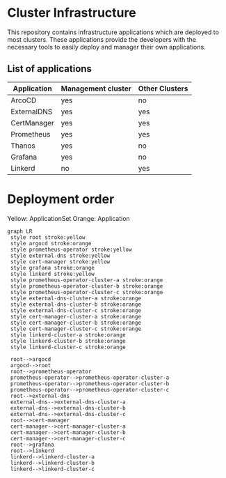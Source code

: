 # Cluster Infrastructure
This repository contains infrastructure applications which are deployed to most clusters.
These applications provide the developers with the necessary tools to easily deploy and manager their own applications.

## List of applications
| Application | Management cluster | Other Clusters |
|-------------|--------------------|-----------------|
| ArcoCD      | yes                | no              |
| ExternalDNS | yes                | yes             |
| CertManager | yes                | yes             |
| Prometheus  | yes                | yes             |
| Thanos      | yes                | no              |
| Grafana     | yes                | no              |
| Linkerd     | no                 | yes             |

# Deployment order
Yellow: ApplicationSet
Orange: Application
```mermaid
graph LR
 style root stroke:yellow
 style argocd stroke:orange
 style prometheus-operator stroke:yellow
 style external-dns stroke:yellow
 style cert-manager stroke:yellow
 style grafana stroke:orange
 style linkerd stroke:yellow
 style prometheus-operator-cluster-a stroke:orange
 style prometheus-operator-cluster-b stroke:orange
 style prometheus-operator-cluster-c stroke:orange
 style external-dns-cluster-a stroke:orange
 style external-dns-cluster-b stroke:orange
 style external-dns-cluster-c stroke:orange
 style cert-manager-cluster-a stroke:orange
 style cert-manager-cluster-b stroke:orange
 style cert-manager-cluster-c stroke:orange
 style linkerd-cluster-a stroke:orange
 style linkerd-cluster-b stroke:orange
 style linkerd-cluster-c stroke:orange
 
 root-->argocd
 argocd-->root
 root-->prometheus-operator
 prometheus-operator-->prometheus-operator-cluster-a
 prometheus-operator-->prometheus-operator-cluster-b
 prometheus-operator-->prometheus-operator-cluster-c
 root-->external-dns
 external-dns-->external-dns-cluster-a
 external-dns-->external-dns-cluster-b
 external-dns-->external-dns-cluster-c
 root-->cert-manager
 cert-manager-->cert-manager-cluster-a
 cert-manager-->cert-manager-cluster-b
 cert-manager-->cert-manager-cluster-c
 root-->grafana
 root-->linkerd
 linkerd-->linkerd-cluster-a
 linkerd-->linkerd-cluster-b
 linkerd-->linkerd-cluster-c
```